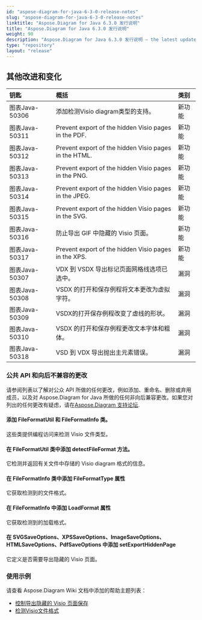 ```yaml
---
id: "aspose-diagram-for-java-6-3-0-release-notes"
slug: "aspose-diagram-for-java-6-3-0-release-notes"
linktitle: "Aspose.Diagram for Java 6.3.0 发行说明"
title: "Aspose.Diagram for Java 6.3.0 发行说明"
weight: 90
description: "Aspose.Diagram for Java 6.3.0 发行说明 – the latest updates and fixes."
type: "repository"
layout: "release"
---
```

## **其他改进和变化**

|**钥匙** |**概括** |**类别** |
|:- |:- |:- |
|图表Java-50306|添加检测Visio diagram类型的支持。|新功能|
|图表Java-50311|Prevent export of the hidden Visio pages in the PDF. |新功能|
|图表Java-50312|Prevent export of the hidden Visio pages in the HTML. |新功能|
|图表Java-50313|Prevent export of the hidden Visio pages in the PNG. |新功能|
|图表Java-50314|Prevent export of the hidden Visio pages in the JPEG. |新功能|
|图表Java-50315|Prevent export of the hidden Visio pages in the SVG. |新功能|
|图表Java-50316|防止导出 GIF 中隐藏的 Visio 页面。|新功能|
|图表Java-50317|Prevent export of the hidden Visio pages in the XPS. |新功能|
|图表Java-50307| VDX 到 VSDX 导出标记页面网格线选项已选中。|漏洞|
|图表Java-50308| VSDX 的打开和保存例程将文本更改为虚拟字符。|漏洞|
|图表Java-50309| VSDX的打开保存例程改变了虚线的形状。|漏洞|
|图表Java-50310| VSDX 的打开和保存例程更改文本字体和粗体。|漏洞|
|图表Java-50318| VSD 到 VDX 导出抛出主元素错误。|漏洞|
### **公共 API 和向后不兼容的更改**
请参阅列表以了解对公众 API 所做的任何更改，例如添加、重命名、删除或弃用成员，以及对 Aspose.Diagram for Java 所做的任何非向后兼容更改。如果您对列出的任何更改有疑虑，请在[Aspose.Diagram 支持论坛](https://forum.aspose.com/c/diagram/17).
#### **添加 FileFormatUtil 和 FileFormatInfo 类。**
这些类提供编程访问来检测 Visio 文件类型。
#### **在 FileFormatUtil 类中添加 detectFileFormat 方法。**
它检测并返回有关文件中存储的 Visio diagram 格式的信息。
#### **在 FileFormatInfo 类中添加 FileFormatType 属性**
它获取检测到的文件格式。
#### **在 FileFormatInfo 中添加 LoadFormat 属性**
它获取检测到的加载格式。
#### **在 SVGSaveOptions、XPSSaveOptions、ImageSaveOptions、HTMLSaveOptions、PdfSaveOptions 中添加 setExportHiddenPage**
它定义是否需要导出隐藏的 Visio 页面。
### **使用示例**
请查看 Aspose.Diagram Wiki 文档中添加的帮助主题列表：

- [控制导出隐藏的 Visio 页面保存]()
- [检测Visio文件格式]()
